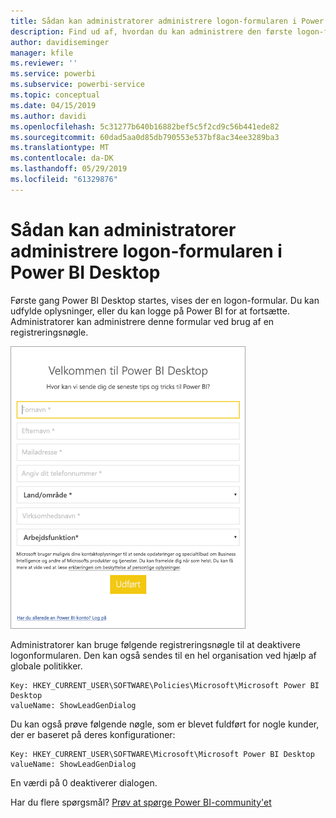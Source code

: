 ```yaml
---
title: Sådan kan administratorer administrere logon-formularen i Power BI Desktop
description: Find ud af, hvordan du kan administrere den første logon-formular, når Power BI Desktop åbnes.
author: davidiseminger
manager: kfile
ms.reviewer: ''
ms.service: powerbi
ms.subservice: powerbi-service
ms.topic: conceptual
ms.date: 04/15/2019
ms.author: davidi
ms.openlocfilehash: 5c31277b640b16882bef5c5f2cd9c56b441ede82
ms.sourcegitcommit: 60dad5aa0d85db790553e537bf8ac34ee3289ba3
ms.translationtype: MT
ms.contentlocale: da-DK
ms.lasthandoff: 05/29/2019
ms.locfileid: "61329876"
---
```

# <a name="how-administrators-can-manage-the-power-bi-desktop-sign-in-form"></a>Sådan kan administratorer administrere logon-formularen i Power BI Desktop
Første gang Power BI Desktop startes, vises der en logon-formular. Du kan udfylde oplysninger, eller du kan logge på Power BI for at fortsætte. Administratorer kan administrere denne formular ved brug af en registreringsnøgle. 

![Formular til første logon til Power BI](media/desktop-admin-sign-in-form/sign-in-form.png)

Administratorer kan bruge følgende registreringsnøgle til at deaktivere logonformularen. Den kan også sendes til en hel organisation ved hjælp af globale politikker.

```
Key: HKEY_CURRENT_USER\SOFTWARE\Policies\Microsoft\Microsoft Power BI Desktop
valueName: ShowLeadGenDialog
```
Du kan også prøve følgende nøgle, som er blevet fuldført for nogle kunder, der er baseret på deres konfigurationer:

```
Key: HKEY_CURRENT_USER\SOFTWARE\Microsoft\Microsoft Power BI Desktop
valueName: ShowLeadGenDialog
```

En værdi på 0 deaktiverer dialogen.




Har du flere spørgsmål? [Prøv at spørge Power BI-community'et](http://community.powerbi.com/)

